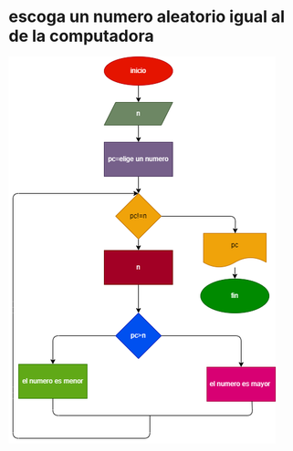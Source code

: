 # escoga un numero aleatorio igual al de la computadora

![diagrma de flujo](aleatorio.png "diagrama de flujo")